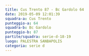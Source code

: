 ```yaml
---
title: Cus Trento 87 - Bc Gardolo 64
date: 2019-05-09 12:01:39
squadra-a: Cus Trento
punteggio-a: 64
squadra-b: Bc Gardolo
punteggio-b: 87
partite/squadra: serie-d-18-19
luogo: PALESTRA SANBAPOLIS
categoria: serie d
---
```

